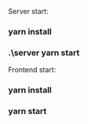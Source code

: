 Server start:  
###  yarn install
### .\server yarn start

Frontend start:  
###  yarn install
### yarn start 

